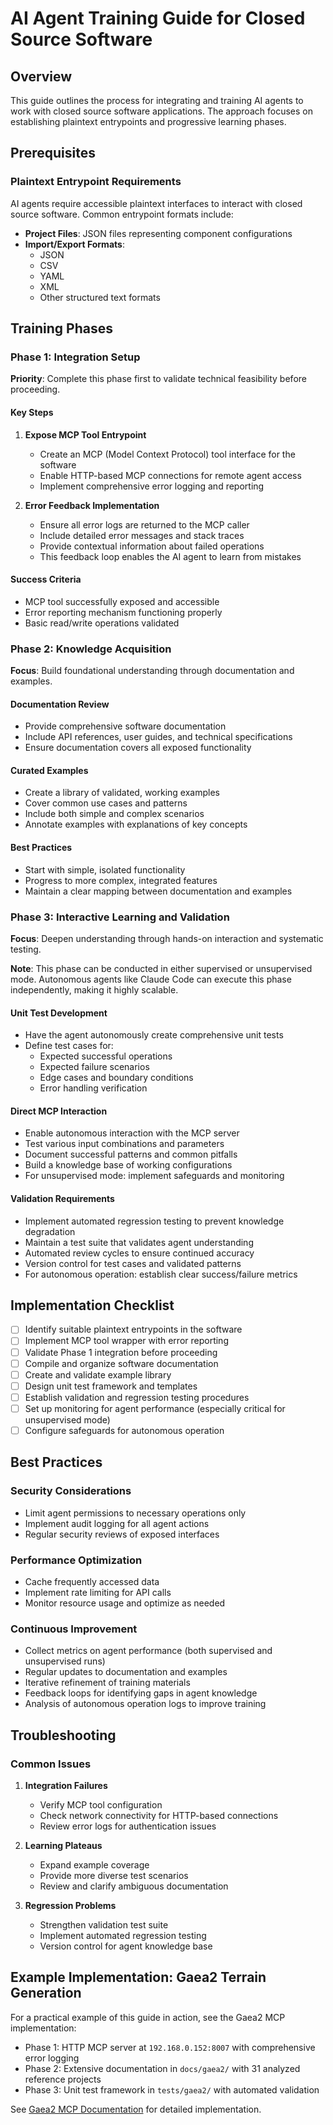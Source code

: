 # AI Agent Training Guide for Closed Source Software

## Overview

This guide outlines the process for integrating and training AI agents to work with closed source software applications. The approach focuses on establishing plaintext entrypoints and progressive learning phases.

## Prerequisites

### Plaintext Entrypoint Requirements

AI agents require accessible plaintext interfaces to interact with closed source software. Common entrypoint formats include:

- **Project Files**: JSON files representing component configurations
- **Import/Export Formats**:
  - JSON
  - CSV
  - YAML
  - XML
  - Other structured text formats

## Training Phases

### Phase 1: Integration Setup

**Priority**: Complete this phase first to validate technical feasibility before proceeding.

#### Key Steps

1. **Expose MCP Tool Entrypoint**
   - Create an MCP (Model Context Protocol) tool interface for the software
   - Enable HTTP-based MCP connections for remote agent access
   - Implement comprehensive error logging and reporting

2. **Error Feedback Implementation**
   - Ensure all error logs are returned to the MCP caller
   - Include detailed error messages and stack traces
   - Provide contextual information about failed operations
   - This feedback loop enables the AI agent to learn from mistakes

#### Success Criteria
- MCP tool successfully exposed and accessible
- Error reporting mechanism functioning properly
- Basic read/write operations validated

### Phase 2: Knowledge Acquisition

**Focus**: Build foundational understanding through documentation and examples.

#### Documentation Review
- Provide comprehensive software documentation
- Include API references, user guides, and technical specifications
- Ensure documentation covers all exposed functionality

#### Curated Examples
- Create a library of validated, working examples
- Cover common use cases and patterns
- Include both simple and complex scenarios
- Annotate examples with explanations of key concepts

#### Best Practices
- Start with simple, isolated functionality
- Progress to more complex, integrated features
- Maintain a clear mapping between documentation and examples

### Phase 3: Interactive Learning and Validation

**Focus**: Deepen understanding through hands-on interaction and systematic testing.

**Note**: This phase can be conducted in either supervised or unsupervised mode. Autonomous agents like Claude Code can execute this phase independently, making it highly scalable.

#### Unit Test Development
- Have the agent autonomously create comprehensive unit tests
- Define test cases for:
  - Expected successful operations
  - Expected failure scenarios
  - Edge cases and boundary conditions
  - Error handling verification

#### Direct MCP Interaction
- Enable autonomous interaction with the MCP server
- Test various input combinations and parameters
- Document successful patterns and common pitfalls
- Build a knowledge base of working configurations
- For unsupervised mode: implement safeguards and monitoring

#### Validation Requirements
- Implement automated regression testing to prevent knowledge degradation
- Maintain a test suite that validates agent understanding
- Automated review cycles to ensure continued accuracy
- Version control for test cases and validated patterns
- For autonomous operation: establish clear success/failure metrics

## Implementation Checklist

- [ ] Identify suitable plaintext entrypoints in the software
- [ ] Implement MCP tool wrapper with error reporting
- [ ] Validate Phase 1 integration before proceeding
- [ ] Compile and organize software documentation
- [ ] Create and validate example library
- [ ] Design unit test framework and templates
- [ ] Establish validation and regression testing procedures
- [ ] Set up monitoring for agent performance (especially critical for unsupervised mode)
- [ ] Configure safeguards for autonomous operation

## Best Practices

### Security Considerations
- Limit agent permissions to necessary operations only
- Implement audit logging for all agent actions
- Regular security reviews of exposed interfaces

### Performance Optimization
- Cache frequently accessed data
- Implement rate limiting for API calls
- Monitor resource usage and optimize as needed

### Continuous Improvement
- Collect metrics on agent performance (both supervised and unsupervised runs)
- Regular updates to documentation and examples
- Iterative refinement of training materials
- Feedback loops for identifying gaps in agent knowledge
- Analysis of autonomous operation logs to improve training

## Troubleshooting

### Common Issues

1. **Integration Failures**
   - Verify MCP tool configuration
   - Check network connectivity for HTTP-based connections
   - Review error logs for authentication issues

2. **Learning Plateaus**
   - Expand example coverage
   - Provide more diverse test scenarios
   - Review and clarify ambiguous documentation

3. **Regression Problems**
   - Strengthen validation test suite
   - Implement automated regression testing
   - Version control for agent knowledge base

## Example Implementation: Gaea2 Terrain Generation

For a practical example of this guide in action, see the Gaea2 MCP implementation:
- Phase 1: HTTP MCP server at `192.168.0.152:8007` with comprehensive error logging
- Phase 2: Extensive documentation in `docs/gaea2/` with 31 analyzed reference projects
- Phase 3: Unit test framework in `tests/gaea2/` with automated validation

See [Gaea2 MCP Documentation](/docs/gaea2/README.md) for detailed implementation.
